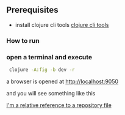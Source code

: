 

 Prerequisites
--------------
* install clojure cli tools [clojure cli tools](https://clojure.org/guides/getting_started) 

### How to  run 


### open a terminal and execute


```bash
 clojure -A:fig -b dev -r
```
a browser is opened at [http://localhost:9050](http://localhost:9050)

and you will  see something like this

[I'm a relative reference to a repository file](../blob/master/doc/images/overview.png)